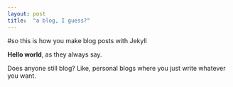 ```yaml
---
layout: post
title:  "a blog, I guess?"
---
```


#so this is how you make blog posts with Jekyll

**Hello world**, as they always say.

Does anyone still blog? Like, personal blogs where you just write whatever you want.
